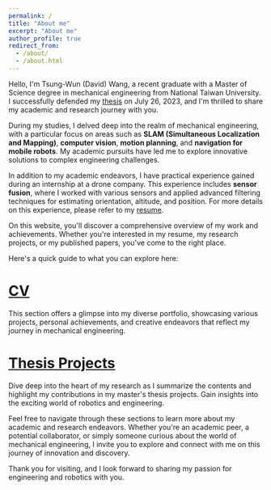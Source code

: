 ```yaml
---
permalink: /
title: "About me"
excerpt: "About me"
author_profile: true
redirect_from: 
  - /about/
  - /about.html
---
```

Hello, I'm Tsung-Wun (David) Wang, a recent graduate with a Master of Science degree in mechanical engineering from National Taiwan University. I successfully defended my [thesis](https://twwang97.github.io/files/thesis_abstract.pdf) on July 26, 2023, and I'm thrilled to share my academic and research journey with you.

During my studies, I delved deep into the realm of mechanical engineering, with a particular focus on areas such as <b>SLAM (Simultaneous Localization and Mapping)</b>, <b>computer vision</b>, <b>motion planning</b>, and <b>navigation for mobile robots</b>. My academic pursuits have led me to explore innovative solutions to complex engineering challenges.

In addition to my academic endeavors, I have practical experience gained during an internship at a drone company. This experience includes <b>sensor fusion</b>, where I worked with various sensors and applied advanced filtering techniques for estimating orientation, altitude, and position. For more details on this experience, please refer to my [resume](http://twwang97.github.io/files/professional_standard_resume_0915.pdf).

On this website, you'll discover a comprehensive overview of my work and achievements. Whether you're interested in my resume, my research projects, or my published papers, you've come to the right place.

Here's a quick guide to what you can explore here:

[CV](https://twwang97.github.io/cv/)
======
This section offers a glimpse into my diverse portfolio, showcasing various projects, personal achievements, and creative endeavors that reflect my journey in mechanical engineering.

[Thesis Projects](https://twwang97.github.io/thesis/)
======
Dive deep into the heart of my research as I summarize the contents and highlight my contributions in my master's thesis projects. Gain insights into the exciting world of robotics and engineering.

Feel free to navigate through these sections to learn more about my academic and research endeavors. Whether you're an academic peer, a potential collaborator, or simply someone curious about the world of mechanical engineering, I invite you to explore and connect with me on this journey of innovation and discovery.

Thank you for visiting, and I look forward to sharing my passion for engineering and robotics with you.

